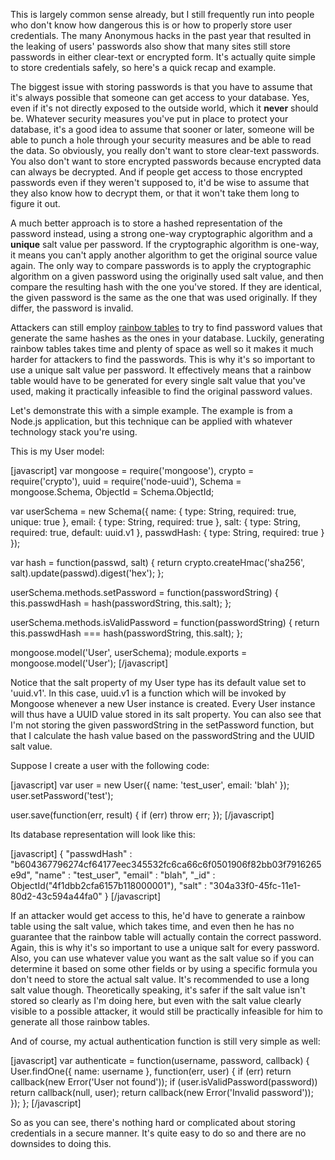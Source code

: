This is largely common sense already, but I still frequently run into people who don't know how dangerous this is or how to properly store user credentials. The many Anonymous hacks in the past year that resulted in the leaking of users' passwords also show that many sites still store passwords in either clear-text or encrypted form. It's actually quite simple to store credentials safely, so here's a quick recap and example.

The biggest issue with storing passwords is that you have to assume that it's always possible that someone can get access to your database. Yes, even if it's not directly exposed to the outside world, which it **never** should be. Whatever security measures you've put in place to protect your database, it's a good idea to assume that sooner or later, someone will be able to punch a hole through your security measures and be able to read the data. So obviously, you really don't want to store clear-text passwords. You also don't want to store encrypted passwords because encrypted data can always be decrypted. And if people get access to those encrypted passwords even if they weren't supposed to, it'd be wise to assume that they also know how to decrypt them, or that it won't take them long to figure it out.

A much better approach is to store a hashed representation of the password instead, using a strong one-way cryptographic algorithm and a **unique** salt value per password. If the cryptographic algorithm is one-way, it means you can't apply another algorithm to get the original source value again. The only way to compare passwords is to apply the cryptographic algorithm on a given password using the originally used salt value, and then compare the resulting hash with the one you've stored. If they are identical, the given password is the same as the one that was used originally. If they differ, the password is invalid.

Attackers can still employ [rainbow tables](http://en.wikipedia.org/wiki/Rainbow_table) to try to find password values that generate the same hashes as the ones in your database. Luckily, generating rainbow tables takes time and plenty of space as well so it makes it much harder for attackers to find the passwords. This is why it's so important to use a unique salt value per password. It effectively means that a rainbow table would have to be generated for every single salt value that you've used, making it practically infeasible to find the original password values.

Let's demonstrate this with a simple example. The example is from a Node.js application, but this technique can be applied with whatever technology stack you're using. 

This is my User model:

<div>
[javascript]
var mongoose = require('mongoose'),
	crypto = require('crypto'),
	uuid = require('node-uuid'),
	Schema = mongoose.Schema,
	ObjectId = Schema.ObjectId;

var userSchema = new Schema({
	name: { type: String, required: true, unique: true },
	email: { type: String, required: true },
	salt: { type: String, required: true, default: uuid.v1 },
	passwdHash: { type: String, required: true }
});

var hash = function(passwd, salt) {
	return crypto.createHmac('sha256', salt).update(passwd).digest('hex');
};

userSchema.methods.setPassword = function(passwordString) {
	this.passwdHash = hash(passwordString, this.salt);
};

userSchema.methods.isValidPassword = function(passwordString) {
	return this.passwdHash === hash(passwordString, this.salt);
};

mongoose.model('User', userSchema);
module.exports = mongoose.model('User');
[/javascript]
</div>

Notice that the salt property of my User type has its default value set to 'uuid.v1'. In this case, uuid.v1 is a function which will be invoked by Mongoose whenever a new User instance is created. Every User instance will thus have a UUID value stored in its salt property. You can also see that I'm not storing the given passwordString in the setPassword function, but that I calculate the hash value based on the passwordString and the UUID salt value.

Suppose I create a user with the following code:

<div>
[javascript]
var user = new User({
	name: 'test_user',
	email: 'blah'
});
user.setPassword('test');

user.save(function(err, result) {
	if (err) throw err;
});	
[/javascript]
</div>

Its database representation will look like this:

<div>
[javascript]
{ 
	&quot;passwdHash&quot; : &quot;b604367796274cf64177eec345532fc6ca66c6f0501906f82bb03f7916265e9d&quot;, 
	&quot;name&quot; : &quot;test_user&quot;, 
	&quot;email&quot; : &quot;blah&quot;, 
	&quot;_id&quot; : ObjectId(&quot;4f1dbb2cfa6157b118000001&quot;), 
	&quot;salt&quot; : &quot;304a33f0-45fc-11e1-80d2-43c594a44fa0&quot; 
}
[/javascript]
</div>

If an attacker would get access to this, he'd have to generate a rainbow table using the salt value, which takes time, and even then he has no guarantee that the rainbow table will actually contain the correct password. Again, this is why it's so important to use a unique salt for every password. Also, you can use whatever value you want as the salt value so if you can determine it based on some other fields or by using a specific formula you don't need to store the actual salt value. It's recommended to use a long salt value though. Theoretically speaking, it's safer if the salt value isn't stored so clearly as I'm doing here, but even with the salt value clearly visible to a possible attacker, it would still be practically infeasible for him to generate all those rainbow tables.

And of course, my actual authentication function is still very simple as well:

<div>
[javascript]
var authenticate = function(username, password, callback) {
	User.findOne({ name: username }, function(err, user) {
		if (err) return callback(new Error('User not found'));
		if (user.isValidPassword(password)) return callback(null, user);
		return callback(new Error('Invalid password'));
	});
};
[/javascript]
</div>

So as you can see, there's nothing hard or complicated about storing credentials in a secure manner. It's quite easy to do so and there are no downsides to doing this.